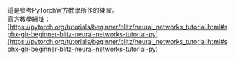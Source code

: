 這是參考PyTorch官方教學所作的練習。  
官方教學網址：[https://pytorch.org/tutorials/beginner/blitz/neural_networks_tutorial.html#sphx-glr-beginner-blitz-neural-networks-tutorial-py](https://pytorch.org/tutorials/beginner/blitz/neural_networks_tutorial.html#sphx-glr-beginner-blitz-neural-networks-tutorial-py)